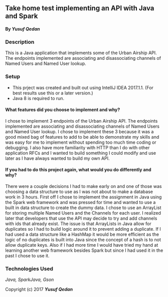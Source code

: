 ## Take home test implementing an API with Java and Spark

#### By _**Yusuf Qedan**_

### Description

This is a Java application that implements some of the Urban Airship API. The endpoints implemented are associating and disassociating channels of Named Users and Named User lookup.

### Setup

* This prject was created and built out using IntelliJ IDEA 2017.1.1. (For best results use this or a later version.)
* Java 8 is required to run.

#### What features did you choose to implement and why?

I chose to implement 3 endpoints of the Urban Airship API. The endpoints implemented are associating and disassociating channels of Named Users and Named User lookup. I chose to implement these 3 because it was a good mixed bag of features to add to be able to demonstrate my skills and was easy for me to implement without spending too much time coding or debugging. I also have more familiarity with HTTP than I do with other application RFCs and I wanted to build something I could modify and use later as I have always wanted to build my own API.

#### If you had to do this project again, what would you do differently and why?

There were a couple decisions I had to make early on and one of those was choosing a data structure to use as I was not about to make a database work in 3 hours. First off I chose to implement the assignment in Java using the Spark web framework and was pressed for time and wanted to use a built in data structure to create the dummy data. I chose to use an ArrayList for storing multiple Named Users and the Channels for each user. I realized later that developers that use the API may decide to try and add channels with ids that already exist. The issue is that ArrayLists in Java allow for duplicates so I had to build logic around it to prevent adding a duplicate. If I had used a data structure like a HashMap it would be more efficient as the logic of no duplicates is built into Java since the concept of a hash is to not allow duplicate keys. Also if I had more time I would have tried my hand at learning another web framework besides Spark but since I had used it in the past I chose to use it.

### Technologies Used
_Java, SparkJava, Gson_

Copyright (c) 2017 **_Yusuf Qedan_**
